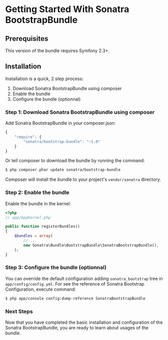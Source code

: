Getting Started With Sonatra BootstrapBundle
============================================

## Prerequisites

This version of the bundle requires Symfony 2.3+.

## Installation

Installation is a quick, 2 step process:

1. Download Sonatra BootstrapBundle using composer
2. Enable the bundle
3. Configure the bundle (optionnal)

### Step 1: Download Sonatra BootstrapBundle using composer

Add Sonatra BootstrapBundle in your composer.json:

``` js
{
    "require": {
        "sonatra/bootstrap-bundle": "~1.0"
    }
}
```

Or tell composer to download the bundle by running the command:

``` bash
$ php composer.phar update sonatra/bootstrap-bundle
```

Composer will install the bundle to your project's `vendor/sonatra` directory.

### Step 2: Enable the bundle

Enable the bundle in the kernel:

``` php
<?php
// app/AppKernel.php

public function registerBundles()
{
    $bundles = array(
        // ...
        new Sonatra\Bundle\BootstrapBundle\SonatraBootstrapBundle(),
    );
}
```

### Step 3: Configure the bundle (optionnal)

You can override the default configuration adding `sonatra_bootstrap` tree in `app/config/config.yml`.
For see the reference of Sonatra Bootstrap Configuration, execute command:

``` bash
$ php app/console config:dump-reference SonatraBootstrapBundle 
```

### Next Steps

Now that you have completed the basic installation and configuration of the
Sonatra BootstrapBundle, you are ready to learn about usages of the bundle.
